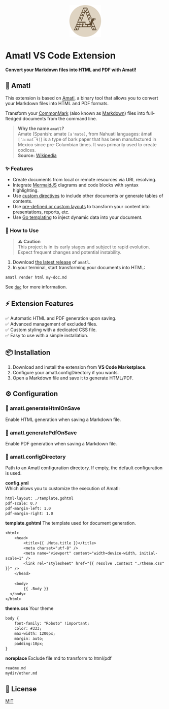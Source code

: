 <p align="center">
  <img src="./template/logo.png" style="height:100px" />
</p>

# Amatl VS Code Extension  

**Convert your Markdown files into HTML and PDF with Amatl!**  

## 📜 Amatl

This extension is based on [Amatl](https://github.com/Bornholm/amatl), a binary tool that allows you to convert your Markdown files into HTML and PDF formats.

Transform your [CommonMark](https://commonmark.org/) (also known as [Markdown](https://en.wikipedia.org/wiki/Markdown)) files into full-fledged documents from the command line.

> **Why the name `amatl`?**  
> Amate (Spanish: amate `[aˈmate]`, from Nahuatl languages: āmatl `[ˈaːmat͡ɬ]`) is a type of bark paper that has been manufactured in Mexico since pre-Columbian times. It was primarily used to create codices.  
> **Source:** [Wikipedia](https://en.wikipedia.org/wiki/Amate)

### ✨ Features

- Create documents from local or remote resources via URL resolving.
- Integrate [MermaidJS](https://mermaid.js.org/) diagrams and code blocks with syntax highlighting.
- Use [custom directives](https://github.com/Bornholm/amatl/tree/master/doc/directives/README.md) to include other documents or generate tables of contents.
- Use [pre-defined or custom layouts](https://github.com/Bornholm/amatl/tree/master/doc/layouts/README.md) to transform your content into presentations, reports, etc.
- Use [Go templating](https://github.com/Bornholm/amatl/tree/master/doc/templating/README.md) to inject dynamic data into your document.

### 🚀 How to Use

> **⚠ Caution**  
> This project is in its early stages and subject to rapid evolution. Expect frequent changes and potential instability.

1. Download [the latest release](https://github.com/Bornholm/amatl/releases/latest) of `amatl`.
2. In your terminal, start transforming your documents into HTML:

```shell
amatl render html my-doc.md
```

See [`doc`](https://github.com/Bornholm/amatl/tree/master/doc/README.md) for more information.

## ⚡ Extension Features
✅ Automatic HTML and PDF generation upon saving.  
✅ Advanced management of excluded files.  
✅ Custom styling with a dedicated CSS file.  
✅ Easy to use with a simple installation.  

## 📦 Installation  
1. Download and install the extension from **VS Code Marketplace**.  
2. Configure your amatl.configDirectory if you wants.  
3. Open a Markdown file and save it to generate HTML/PDF.  

## ⚙️ Configuration  

### 📝 amatl.generateHtmlOnSave
Enable HTML generation when saving a Markdown file.

### 📄 amatl.generatePdfOnSave
Enable PDF generation when saving a Markdown file.

### 📂 amatl.configDirectory
Path to an Amatl configuration directory. If empty, the default configuration is used.

**config.yml**  
Which allows you to customize the execution of Amatl:
```
html-layout: ./template.gohtml
pdf-scale: 0.7
pdf-margin-left: 1.0
pdf-margin-right: 1.0
```

**template.gohtml**
The template used for document generation.
```
<html>
	<head>
		<title>{{ .Meta.title }}</title>
		<meta charset="utf-8" />
		<meta name="viewport" content="width=device-width, initial-scale=1" />
		<link rel="stylesheet" href="{{ resolve .Context "./theme.css" }}" />
  	</head>
  	
	<body>
    	{{ .Body }}
  </body>
</html>
```

**theme.css**
Your theme
```
body {
	font-family: "Roboto" !important;
	color: #333;	
    max-width: 1200px;
    margin: auto;
    padding:10px;
}
```

**noreplace**
Exclude file md to transform to html/pdf
```
readme.md
mydir/other.md
```

## 📜 License  
[MIT](./LICENSE)

